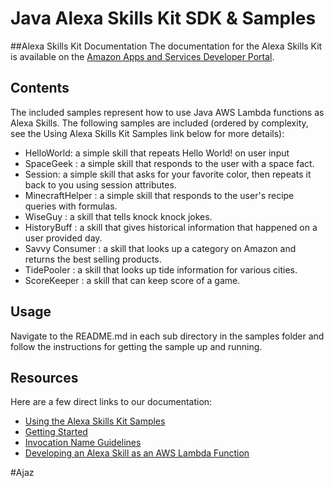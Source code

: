 # Java Alexa Skills Kit SDK & Samples

##Alexa Skills Kit Documentation
The documentation for the Alexa Skills Kit is available on the [Amazon Apps and Services Developer Portal](https://developer.amazon.com/appsandservices/solutions/alexa/alexa-skills-kit/).

## Contents
The included samples represent how to use Java AWS Lambda functions as Alexa Skills.
The following samples are included (ordered by complexity, see the Using Alexa Skills Kit Samples
link below for more details):

- HelloWorld: a simple skill that repeats Hello World! on user input
- SpaceGeek : a simple skill that responds to the user with a space fact.
- Session: a simple skill that asks for your favorite color, then repeats it back to you using session attributes.
- MinecraftHelper : a simple skill that responds to the user's recipe queries with formulas.
- WiseGuy : a skill that tells knock knock jokes.
- HistoryBuff : a skill that gives historical information that happened on a user provided day.
- Savvy Consumer : a skill that looks up a category on Amazon and returns the best selling products.
- TidePooler : a skill that looks up tide information for various cities.
- ScoreKeeper : a skill that can keep score of a game.

## Usage
Navigate to the README.md in each sub directory in the samples folder and follow the instructions for getting the sample up and running.

## Resources
Here are a few direct links to our documentation:

- [Using the Alexa Skills Kit Samples](https://developer.amazon.com/public/solutions/alexa/alexa-skills-kit/docs/using-the-alexa-skills-kit-samples)
- [Getting Started](https://developer.amazon.com/appsandservices/solutions/alexa/alexa-skills-kit/getting-started-guide)
- [Invocation Name Guidelines](https://developer.amazon.com/public/solutions/alexa/alexa-skills-kit/docs/choosing-the-invocation-name-for-an-alexa-skill)
- [Developing an Alexa Skill as an AWS Lambda Function](https://developer.amazon.com/appsandservices/solutions/alexa/alexa-skills-kit/docs/developing-an-alexa-skill-as-a-lambda-function)

#Ajaz
